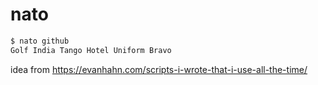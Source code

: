 # nato

```sh
$ nato github
Golf India Tango Hotel Uniform Bravo
```

idea from https://evanhahn.com/scripts-i-wrote-that-i-use-all-the-time/